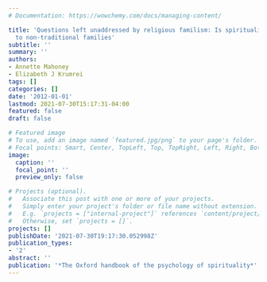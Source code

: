 ```yaml
---
# Documentation: https://wowchemy.com/docs/managing-content/

title: 'Questions left unaddressed by religious familism: Is spirituality relevant
  to non-traditional families'
subtitle: ''
summary: ''
authors:
- Annette Mahoney
- Elizabeth J Krumrei
tags: []
categories: []
date: '2012-01-01'
lastmod: 2021-07-30T15:17:31-04:00
featured: false
draft: false

# Featured image
# To use, add an image named `featured.jpg/png` to your page's folder.
# Focal points: Smart, Center, TopLeft, Top, TopRight, Left, Right, BottomLeft, Bottom, BottomRight.
image:
  caption: ''
  focal_point: ''
  preview_only: false

# Projects (optional).
#   Associate this post with one or more of your projects.
#   Simply enter your project's folder or file name without extension.
#   E.g. `projects = ["internal-project"]` references `content/project/deep-learning/index.md`.
#   Otherwise, set `projects = []`.
projects: []
publishDate: '2021-07-30T19:17:30.052998Z'
publication_types:
- '2'
abstract: ''
publication: '*The Oxford handbook of the psychology of spirituality*'
---
```

